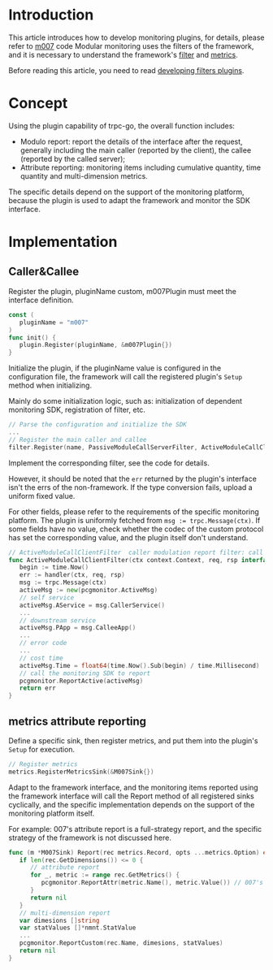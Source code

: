 # Introduction

This article introduces how to develop monitoring plugins, for details, please refer to [m007](https://git.woa.com/trpc-go/trpc-metrics-m007/tree/master) code
Modular monitoring uses the filters of the framework, and it is necessary to understand the framework's [filter](https://git.woa.com/trpc-go/trpc-go/tree/master/filter) and [metrics](https://git.woa.com/trpc-go/trpc-go/tree/master/metrics).

Before reading this article, you need to read [developing filters plugins](./interceptor.md).

# Concept

Using the plugin capability of trpc-go, the overall function includes:

- Modulo report: report the details of the interface after the request, generally including the main caller (reported by the client), the callee (reported by the called server);
- Attribute reporting: monitoring items including cumulative quantity, time quantity and multi-dimension metrics.

The specific details depend on the support of the monitoring platform, because the plugin is used to adapt the framework and monitor the SDK interface.

# Implementation

## Caller&Callee

Register the plugin, pluginName custom, m007Plugin must meet the interface definition.

``` go
const (
   pluginName = "m007"
)
func init() {
   plugin.Register(pluginName, &m007Plugin{})
}
```

Initialize the plugin, if the pluginName value is configured in the configuration file, the framework will call the registered plugin's `Setup` method when initializing.

Mainly do some initialization logic, such as: initialization of dependent monitoring SDK, registration of filter, etc.

``` go
// Parse the configuration and initialize the SDK
... 
// Register the main caller and callee
filter.Register(name, PassiveModuleCallServerFilter, ActiveModuleCallClientFilter)
```

Implement the corresponding filter, see the code for details.

However, it should be noted that the `err` returned by the plugin's interface isn't  the errs of the non-framework.
If the type conversion fails, upload a uniform fixed value.

For other fields, please refer to the requirements of the specific monitoring platform. 
The plugin is uniformly fetched from `msg := trpc.Message(ctx)`. 
If some fields have no value, check whether the codec of the custom protocol has set the corresponding value, and the plugin itself don't understand.

``` go
// ActiveModuleCallClientFilter  caller modulation report filter: call downstream by itself, and report when the downstream returns the packet
func ActiveModuleCallClientFilter(ctx context.Context, req, rsp interface{}, handler filter.HandleFunc) error {
   begin := time.Now()
   err := handler(ctx, req, rsp)
   msg := trpc.Message(ctx)
   activeMsg := new(pcgmonitor.ActiveMsg)
   // self service
   activeMsg.AService = msg.CallerService() 
   ...
   // downstream service
   activeMsg.PApp = msg.CalleeApp()
   ...
   // error code
   ...
   // cost time
   activeMsg.Time = float64(time.Now().Sub(begin) / time.Millisecond)
   // call the monitoring SDK to report 
   pcgmonitor.ReportActive(activeMsg)
   return err
}
``` 

## metrics attribute reporting

Define a specific sink, then register metrics, and put them into the plugin's `Setup` for execution.

``` go
// Register metrics
metrics.RegisterMetricsSink(&M007Sink{})
```

Adapt to the framework interface, and the monitoring items reported using the framework interface will call the Report method of all registered sinks cyclically,
and the specific implementation depends on the support of the monitoring platform itself.

For example: 007's attribute report is a full-strategy report, and the specific strategy of the framework is not discussed here.

``` go
func (m *M007Sink) Report(rec metrics.Record, opts ...metrics.Option) error {
   if len(rec.GetDimensions()) <= 0 {
      // attribute report
      for _, metric := range rec.GetMetrics() {
         pcgmonitor.ReportAttr(metric.Name(), metric.Value()) // 007's attribute full-strategy report
      }
      return nil
   }
   // multi-dimension report
   var dimesions []string
   var statValues []*nmnt.StatValue
   ...
   pcgmonitor.ReportCustom(rec.Name, dimesions, statValues)
   return nil
}

```


